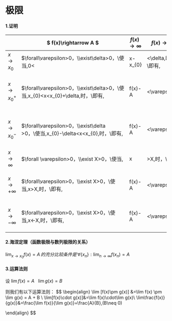 # 极限

####  1.证明


|| $ f(x)\rightarrow A $ |$f(x)\rightarrow \infty$|$f(x)\rightarrow  +\infty$|$f(x)\rightarrow -\infty$|
|----|----|----|----|----|
|$x \rightarrow x_{0}$|$\forall\varepsilon>0，\\\exist\delta>0，\\使当\,0<|x-x_{0}|<\delta\,时，\\即有\,|f(x)-A|<\varepsilon.$|$\forall M>0，\\\exist \delta>0，\\使当\,0<|x-x_{0}|<\delta，\\即有\,|f(x)|>M.$|$\forall M>0，\\\exist\delta>0，\\使当\,0<|x-x_{0}|<\delta\,时，\\即有\,f(x)>M.$|$\forall M>0，\\\exist \delta>0，\\使当\,0<|x-x_{0}|<\delta\,时，\\即有\,f(x)<-M.$|
|$x \rightarrow x_{0}^{+}$|$\forall\varepsilon>0，\\\exist\delta>0，\\使当\,x_{0}<x<x_{0}+\delta\,时，\\即有\,|f(x)-A|<\varepsilon.$|$\forall M>0，\\\exist\delta >0，\\使当\,x_{0}<x<x_{0}+\delta\,时，\\即有\,|f(x)|>M.$|$\forall M>0，\\\exist\delta>0，\\使当\,x_{0}<x<x+x_{0}\,时，\\即有\,f(x)>M.$|$\forall M>0，\\\exist\delta >0，\\使当\,x_{0}<x<x_{0}+\delta\,时，\\即有\,f(x)<-M.$|
|$x \rightarrow x_{0}^{-}$|$\forall\varepsilon>0，\\\exist\delta >0，\\使当\,x_{0}-\delta<x<x_{0}\,时，\\即有\,|f(x)-A|<\varepsilon.$|$\forall M>0，\\\exist\delta >0，\\使当\, x_{0}-\delta<x<x_{0}\,时，\\即有\,|f(x)|>M.$|$\forall M>0，\,\\\exist\,\delta > 0，\\使当\,x_{0}-\delta<x<x_{0}\,时，\\即有\,f(x)>M.$|$\forall M>0，\\\exist\delta>0，\\使当\,x_{0}-\delta<x<x_{0}\,时，\\即有\,f(x)<-M.$|
|$x \rightarrow \infty$|$\forall \varepsilon>0，\\\exist X>0，\\使当\,|x|>X\,时，\\即有\,|f(x)-A|<\varepsilon.$|$\forall M>0，\\\exist X>0，\\使当\,|x|>X\,时，\\即有\,|f(x)|>M\,.$|$\forall M>0，\\\exist X>0，\\使当\,|x|>X时，\\即有\,f(x)>M.$|$\forall M>0，\\\exist X>0，\\使当\,|x|>X\,时，\\即有\,f(x)<-M.$|
|$x \rightarrow +\infty$|$\forall\varepsilon>0，\\\exist X>0，\\使当\,x>X\,时，\\即有\,|f(x)-A|<\varepsilon.$|$\forall M>0，\\\exist X>0，\\使当\,x>X\,时，\\即有|f(x)|>M.$|$\forall M>0，\\\exist X>0，\\使当\,x>X\,时，\\即有\,f(x)>M.$|$\forall M>0，\\\exist X>0，\\使当\,x>X\,时，\\即有\,f(x)<-M.$|
|$x \rightarrow -\infty$|$\forall\varepsilon>0，\\\exist X>0，\\使当\,x<-X\,时，\\即有\,|f(x)-A|<\varepsilon.$|$\forall M>0，\\\exist X>0，\\使\,当x<-X\,时，\\即有\,|f(x)|>M.$|$\forall M>0，\\\exist X>0，\\使当\,x<-X\,时，\\即有\,f(x)>M.$|$\forall M>0，\\\exist X>0，\\使当\,x<-X\,时，\\即有\,f(x)<-M.$|


####  2.海涅定理（函数极限与数列极限的关系）

$\displaystyle\lim_{x\rightarrow x_{0}}f(x)=A\,的充分比较条件是\,\forall\{x_{n}\}:\lim_{n\rightarrow\infty}f(x_{n})=A$


####  3.运算法则

设 $\displaystyle\lim f(x)=A\,\,\,\,\,\lim g(x)=B$

则我们有以下运算法则：
$$
\begin{align}
\lim [f(x)\pm g(x)] &=\lim f(x) \pm \lim g(x) = A + B \\
\lim[f(x)\cdot g(x)]&=\lim f(x)\cdot\lim g(x)\\
\lim\frac{f(x)}{g(x)}&=\frac{\lim f(x)}{\lim g(x)}=\frac{A}{B}\,(B\neq 0)

\end{align}
$$
